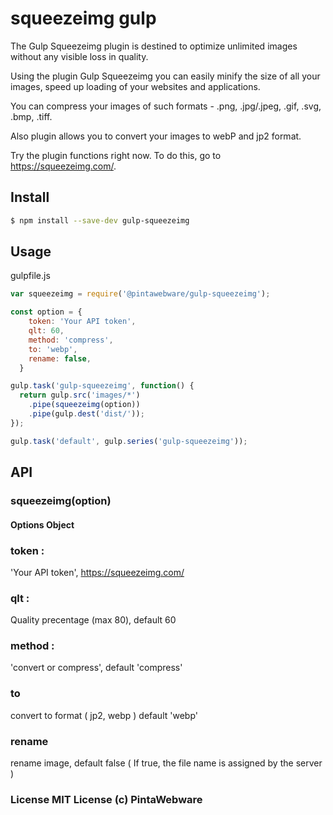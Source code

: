 # squeezeimg gulp

The Gulp Squeezeimg plugin is destined to optimize unlimited images without any visible loss in quality.

Using the plugin Gulp Squeezeimg you can easily minify the size of all your images, speed up loading of your websites and applications.

You can compress your images of such formats - .png, .jpg/.jpeg, .gif, .svg, .bmp, .tiff.

Also plugin allows you to convert your images to webP and jp2 format.

Try the plugin functions right now. To do this, go to https://squeezeimg.com/.

## Install

```sh
$ npm install --save-dev gulp-squeezeimg
```


## Usage
 gulpfile.js 
```js
var squeezeimg = require('@pintawebware/gulp-squeezeimg');

const option = {
    token: 'Your API token',
    qlt: 60,
    method: 'compress',
    to: 'webp',
    rename: false,
  }

gulp.task('gulp-squeezeimg', function() {
  return gulp.src('images/*') 
    .pipe(squeezeimg(option))
    .pipe(gulp.dest('dist/'));
});

gulp.task('default', gulp.series('gulp-squeezeimg'));
```

## API

### squeezeimg(option)

#### Options Object
### token : 
 'Your API token', https://squeezeimg.com/
### qlt :
 Quality precentage (max 80), default 60
### method : 
'convert or compress', default 'compress'
### to
convert to format ( jp2, webp ) default 'webp'
### rename 
rename image, default false  ( If true, the file name is assigned by the server )

### License MIT License (c) PintaWebware